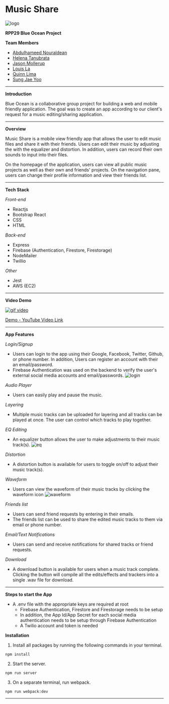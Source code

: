 # Music Share
![logo](https://github.com/mistyrose29/boc-music/blob/main/client/dist/musicsharelogo1.png)

**RPP29 Blue Ocean Project**

**Team Members**

* [Abdulhameed Nouraldean](https://github.com/a-nouraldean)
* [Helena Tanubrata](https://github.com/heltan)
* [Jason Mollerup](https://github.com/Jason-Mollerup)
* [Louis La](https://github.com/Louis-La)
* [Quinn Lima](https://github.com/quinn-lima)
* [Sung Jae Yoo](https://github.com/jajh90)
---

**Introduction**

Blue Ocean is a collaborative group project for building a web and mobile friendly application. The goal was to create an app according to our client's request for a music editing/sharing application.

---

**Overview**

Music Share is a mobile view friendly app that allows the user to edit music files and share it with their friends. Users can edit their music by adjusting the with the equalizer and distortion. In addition, users can record their own sounds to input into their files.

On the homepage of the application, users can view all public music projects as well as their own and friends' projects. On the navigation pane, users can change their profile information and view their friends list.

---

**Tech Stack**

*Front-end*
* Reactjs
* Bootstrap React
* CSS
* HTML

*Back-end*
* Express
* Firebase (Authentication, Firestore, Firestorage)
* NodeMailer
* Twillio

*Other*
* Jest
* AWS (EC2)

---

**Video Demo**

[![gif video](https://media2.giphy.com/media/Ah8JWdtipJAaUeESTq/giphy.gif)](https://www.youtube.com/watch?v=-A1HHzpb7sg)


[Demo - YouTube Video Link](https://www.youtube.com/watch?v=-A1HHzpb7sg)

---

**App Features**

*Login/Signup*
- Users can login to the app using their Google, Facebook, Twitter, Github, or phone number. In addition, Users can register an account with their an email/password.
- Firebase Authentication was used on the backend to verify the user's external social media accounts and email/passwords.
![login](https://drive.google.com/uc?export=view&id=1BqrQ_uhTq3CA9OLz1y8JVzkjtxllZa4s)

*Audio Player*
- Users can easily play and pause the music.

*Layering*
- Multiple music tracks can be uploaded for layering and all tracks can be played at once. The user can control which tracks to play together.

*EQ Editing*
- An equalizer button allows the user to make adjustments to their music track(s).
![eq](https://drive.google.com/uc?export=view&id=1_Os8D8Q1TBrYbhkjzYivhLT80gt9xItR)

*Distortion*
- A distortion button is available for users to toggle on/off to adjust their music track(s).

*Waveform*
- Users can view the waveform of their music tracks by clicking the waveform icon
![waveform](https://drive.google.com/uc?export=view&id=199geopNBPtxl0k5N7ZNnd04gez5Ojcdr)

*Friends list*
- Users can send friend requests by entering in their emails.
- The friends list can be used to share the edited music tracks to them via email or phone number.

*Email/Text Notifications*
- Users can send and receive notifications for shared tracks or friend requests.

*Download*
- A download button is available for users when a music track complete. Clicking the button will compile all the edits/effects and trackers into a single .wav file for download.

---

**Steps to start the App**

* A .env file with the appropriate keys are required at root
  * Firebase Authentication, Firestore and Firestorage needs to be setup
  * In addition, the App Id/App Secret for each social media authentication needs to be setup through Firebase Authentication
  * A Twilio account and token is needed

**Installation**

1) Install all packages by running the following commands in your terminal.
```
npm install
```
2) Start the server.
```
npm run server
```
3) On a separate terminal, run webpack.
```
npm run webpack:dev
```

---

